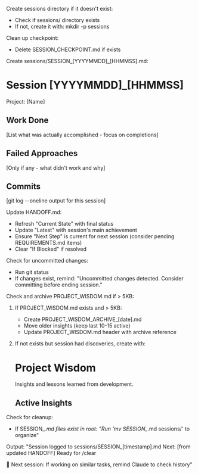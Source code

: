 Create sessions directory if it doesn't exist:
- Check if sessions/ directory exists
- If not, create it with: mkdir -p sessions

Clean up checkpoint:
- Delete SESSION_CHECKPOINT.md if exists

Create sessions/SESSION_[YYYYMMDD]_[HHMMSS].md:

# Session [YYYYMMDD]_[HHMMSS]
Project: [Name]

## Work Done
[List what was actually accomplished - focus on completions]

## Failed Approaches
[Only if any - what didn't work and why]

## Commits
[git log --oneline output for this session]

Update HANDOFF.md:
- Refresh "Current State" with final status
- Update "Latest" with session's main achievement
- Ensure "Next Step" is current for next session (consider pending REQUIREMENTS.md items)
- Clear "If Blocked" if resolved

Check for uncommitted changes:
- Run git status
- If changes exist, remind: "Uncommitted changes detected. Consider committing before ending session."

Check and archive PROJECT_WISDOM.md if > 5KB:
1. If PROJECT_WISDOM.md exists and > 5KB:
   - Create PROJECT_WISDOM_ARCHIVE_[date].md
   - Move older insights (keep last 10-15 active)
   - Update PROJECT_WISDOM.md header with archive reference
2. If not exists but session had discoveries, create with:
   # Project Wisdom
   
   Insights and lessons learned from development.
   
   ## Active Insights

Check for cleanup:
- If SESSION_*.md files exist in root: "Run 'mv SESSION_*.md sessions/' to organize"

Output:
"Session logged to sessions/SESSION_[timestamp].md
Next: [from updated HANDOFF]
Ready for /clear

💭 Next session: If working on similar tasks, remind Claude to check history"